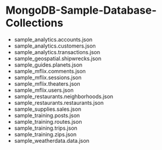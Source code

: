 # MongoDB-Sample-Database-Collections

 -  sample_analytics.accounts.json
 - sample_analytics.customers.json
 - sample_analytics.transactions.json
 - sample_geospatial.shipwrecks.json
 - sample_guides.planets.json
 - sample_mflix.comments.json
 - sample_mflix.sessions.json
 - sample_mflix.theaters.json
 - sample_mflix.users.json
 - sample_restaurants.neighborhoods.json
 - sample_restaurants.restaurants.json
 - sample_supplies.sales.json
 - sample_training.posts.json
 - sample_training.routes.json
 - sample_training.trips.json
 - sample_training.zips.json
 - sample_weatherdata.data.json
